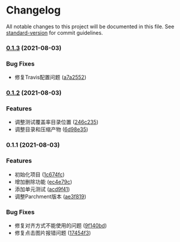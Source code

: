 # Changelog

All notable changes to this project will be documented in this file. See [standard-version](https://github.com/conventional-changelog/standard-version) for commit guidelines.

### [0.1.3](https://github.com/zy308718320/quill-image-edit-module/compare/v0.1.2...v0.1.3) (2021-08-03)


### Bug Fixes

* 修复Travis配置问题 ([a7a2552](https://github.com/zy308718320/quill-image-edit-module/commit/a7a2552623dfba2723d0959ce4f20d833566aad7))

### [0.1.2](https://github.com/zy308718320/quill-image-edit-module/compare/v0.1.1...v0.1.2) (2021-08-03)


### Features

* 调整测试覆盖率目录位置 ([246c235](https://github.com/zy308718320/quill-image-edit-module/commit/246c2359b43c02926aa82312318c8c5f483a9971))
* 调整目录和压缩产物 ([6d98e35](https://github.com/zy308718320/quill-image-edit-module/commit/6d98e357f41a80b922da8784dab0c72547affdb4))

### 0.1.1 (2021-08-03)


### Features

* 初始化项目 ([1c674fc](https://github.com/zy308718320/quill-image-edit-module/commit/1c674fcafad3507b849520a5b5fde084e1f0584b))
* 增加删除功能 ([ec4e79c](https://github.com/zy308718320/quill-image-edit-module/commit/ec4e79ce7da3949fe890e719d8baf5f070149da6))
* 添加单元测试 ([acd9f41](https://github.com/zy308718320/quill-image-edit-module/commit/acd9f41813157cc7690ecfbf5026ff2c831d642d))
* 调整Parchment版本 ([ae3f819](https://github.com/zy308718320/quill-image-edit-module/commit/ae3f81949299e9ae11edff2b25c63459bcf1bde6))


### Bug Fixes

* 修复对齐方式不能使用的问题 ([9f140bd](https://github.com/zy308718320/quill-image-edit-module/commit/9f140bdb6c9c2bd780a987463b580170c7c51f00))
* 修复点击图片报错问题 ([17454f3](https://github.com/zy308718320/quill-image-edit-module/commit/17454f31c19910f2c9497143f48984eeeed59883))
